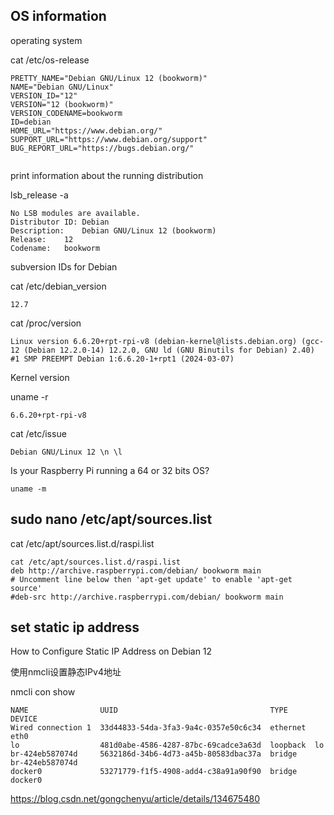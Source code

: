 
## OS information

operating system

cat /etc/os-release

~~~
PRETTY_NAME="Debian GNU/Linux 12 (bookworm)"
NAME="Debian GNU/Linux"
VERSION_ID="12"
VERSION="12 (bookworm)"
VERSION_CODENAME=bookworm
ID=debian
HOME_URL="https://www.debian.org/"
SUPPORT_URL="https://www.debian.org/support"
BUG_REPORT_URL="https://bugs.debian.org/"


~~~

print information about the running distribution

lsb_release -a 
~~~
No LSB modules are available.
Distributor ID:	Debian
Description:	Debian GNU/Linux 12 (bookworm)
Release:	12
Codename:	bookworm
~~~

subversion IDs for Debian

cat /etc/debian_version
~~~
12.7

~~~


cat /proc/version
~~~
Linux version 6.6.20+rpt-rpi-v8 (debian-kernel@lists.debian.org) (gcc-12 (Debian 12.2.0-14) 12.2.0, GNU ld (GNU Binutils for Debian) 2.40) #1 SMP PREEMPT Debian 1:6.6.20-1+rpt1 (2024-03-07)
~~~

Kernel version

uname -r
~~~
6.6.20+rpt-rpi-v8
~~~

cat /etc/issue 
~~~
Debian GNU/Linux 12 \n \l
~~~

Is your Raspberry Pi running a 64 or 32 bits OS?
~~~
uname -m
~~~

## sudo nano /etc/apt/sources.list

cat /etc/apt/sources.list.d/raspi.list
~~~
cat /etc/apt/sources.list.d/raspi.list
deb http://archive.raspberrypi.com/debian/ bookworm main
# Uncomment line below then 'apt-get update' to enable 'apt-get source'
#deb-src http://archive.raspberrypi.com/debian/ bookworm main
~~~


## set static ip address

How to Configure Static IP Address on Debian 12

使用nmcli设置静态IPv4地址

nmcli con show
~~~
NAME                UUID                                  TYPE      DEVICE          
Wired connection 1  33d44833-54da-3fa3-9a4c-0357e50c6c34  ethernet  eth0            
lo                  481d0abe-4586-4287-87bc-69cadce3a63d  loopback  lo              
br-424eb587074d     5632186d-34b6-4d73-a45b-80583dbac37a  bridge    br-424eb587074d 
docker0             53271779-f1f5-4908-add4-c38a91a90f90  bridge    docker0  
~~~



https://blog.csdn.net/gongchenyu/article/details/134675480





